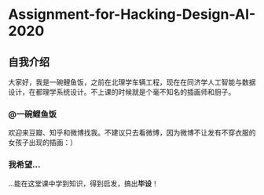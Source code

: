 # Assignment-for-Hacking-Design-AI-2020
## 自我介绍
大家好，我是一碗鲤鱼饭，之前在北理学车辆工程，现在在同济学人工智能与数据设计，在都理学系统设计。不上课的时候就是个毫不知名的插画师和厨子。
### @一碗鲤鱼饭
欢迎来豆瓣、知乎和微博找我。不建议只去看微博，因为微博不让发有不穿衣服的女孩子出现的插画：）
### 我希望...
...能在这堂课中学到知识，得到启发，搞出**毕设**！